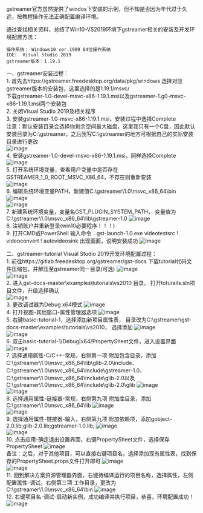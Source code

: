 gstreamer官方虽然提供了windos下安装的示例，但不知是否因为年代过于久远，按教程操作无法正确配置编译环境。  

通过查找相关资料，总结了Win10-VS2019环境下gstreamer相关的安装及开发环境配置方法：  

    操作系统： Windows10 ver.1909 64位操作系统  
    IDE:  Visual Studio 2019  
    gstreamer版本：1.19.1  

一、gstreamer安装过程：  
    1.  首先去https://gstreamer.freedesktop.org/data/pkg/windows 选择对应gstreamer版本的安装包，这里选择的是1.19.1/msvc/  
      下载gstreamer-1.0-devel-msvc-x86-1.19.1.msi以及gstreamer-1.g0-msvc-x86-1.19.1.msi两个安装包  
    2.  关闭Visual Studio 2019及相关程序  
    3.  安装gstreamer-1.0-msvc-x86-1.19.1.msi，安装过程中选择Complete  
        注意：默认安装目录会选择你剩余空间最大磁盘，这里我只有一个C盘，因此默认安装目录为C:\gstreamer，之后我写C:\gstreamer的地方可根据自己的实际安装目录进行更改  
    ![image](https://github.com/Elonaever/gstreamer-/blob/main/pictures/install-1.png)  
    4.  安装gstreamer-1.0-devel-msvc-x86-1.19.1.msi，同样选择Complete  
    ![image](https://github.com/Elonaever/gstreamer-/blob/main/pictures/install-2.png)  
    5.  打开系统环境变量，查看用户变量中是否存在GSTREAMER_1_0_ROOT_MSVC_X86_64，不存在则重新安装   
    ![image](https://github.com/Elonaever/gstreamer-/blob/main/pictures/install-3.png)  
    6.  编辑系统环境变量PATH，新建值C:\gstreamer\1.0\msvc_x86_64\bin  
    ![image](https://github.com/Elonaever/gstreamer-/blob/main/pictures/install-4.png)  
    ![image](https://github.com/Elonaever/gstreamer-/blob/main/pictures/install-5.png)  
    7.  新建系统环境变量，变量名GST_PLUGIN_SYSTEM_PATH， 变量值为C:\gstreamer\1.0\msvc_x86_64\lib\gstreamer-1.0
    ![image](https://github.com/Elonaever/gstreamer-/blob/main/pictures/install-6.png)  
    8.  注销账户并重新登录(win10必要程序！！！)  
    9.  打开CMD或PowerShell  输入命令：gst-launch-1.0.exe videotestsrc ! videoconvert ! autovideosink 出现画面，说明安装成功
    ![image](https://github.com/Elonaever/gstreamer-/blob/main/pictures/install-7.png)  
    
二、gstreamer-tutorial Visual Studio 2019开发环境配置过程：  
    1.  前往https://gitlab.freedesktop.org/gstreamer/gst-docs 下载tutorial代码文件压缩包，并解压至gstreamer同一目录(可选)
    ![image](https://github.com/Elonaever/gstreamer-/blob/main/pictures/install-8.png)  
    ![image](https://github.com/Elonaever/gstreamer-/blob/main/pictures/install-9.png)   
        2.  进入gst-docs-master\examples\tutorials\vs2010 目录， 打开toturails.sln项目文件，升级选择确认  
    ![image](https://github.com/Elonaever/gstreamer-/blob/main/pictures/install-10.png)   
    3.  更改调试器为Debug x64模式
    ![image](https://github.com/Elonaever/gstreamer-/blob/main/pictures/install-11.png)   
    4.  打开视图-其他窗口-属性管理器选项
    ![image](https://github.com/Elonaever/gstreamer-/blob/main/pictures/install-12.png)   
    5.  右键basic-tutorial-1，选择添加新项目属性表， 目录改为C:\gstreamer\gst-docs-master\examples\tutorials\vs2010， 选择添加
    ![image](https://github.com/Elonaever/gstreamer-/blob/main/pictures/install-13.png)   
    ![image](https://github.com/Elonaever/gstreamer-/blob/main/pictures/install-14.png)    
    6.  双击basic-tutorial-1/Debug|x64/PropertySheet文件，进入设置界面
    ![image](https://github.com/Elonaever/gstreamer-/blob/main/pictures/install-15.png)   
    7.  选择通用属性-C/C++-常规，右侧第一项 附加包含目录，添加C:\gstreamer\1.0\msvc_x86_64\lib\glib-2.0\include、
    C:\gstreamer\1.0\msvc_x86_64\include\gstreamer-1.0、C:\gstreamer\1.0\msvc_x86_64\include\glib-2.0以及C:\gstreamer\1.0\msvc_x86_64\include\glib-2.0\glib
    ![image](https://github.com/Elonaever/gstreamer-/blob/main/pictures/install-16.png)   
    ![image](https://github.com/Elonaever/gstreamer-/blob/main/pictures/install-17.png)    
    8.  选择通用属性-链接器-常规，右侧第九项 附加库目录，添加C:\gstreamer\1.0\msvc_x86_64\lib
    ![image](https://github.com/Elonaever/gstreamer-/blob/main/pictures/install-18.png)  
    ![image](https://github.com/Elonaever/gstreamer-/blob/main/pictures/install-19.png)  
    9.  选择通用属性-链接器-输入，右侧第九项 附加依赖项，添加gobject-2.0.lib;glib-2.0.lib;gstreamer-1.0.lib;
    ![image](https://github.com/Elonaever/gstreamer-/blob/main/pictures/install-20.png)    
    ![image](https://github.com/Elonaever/gstreamer-/blob/main/pictures/install-21.png)    
    10.  点击应用-确定退出设置界面，右键PropertySheet文件，选择保存PropertySheet
    ![image](https://github.com/Elonaever/gstreamer-/blob/main/pictures/install-22.png)    
    备注：之后，对于其他项目，可以直接右键项目名，选择添加现有属性表，找到保存的PropertySheet.props文件打开即可
    ![image](https://github.com/Elonaever/gstreamer-/blob/main/pictures/install-23.png)    
    ![image](https://github.com/Elonaever/gstreamer-/blob/main/pictures/install-24.png)    
    11.  回到解决方案资源管理器界面，右键待编译运行的项目名称，选择属性，左侧配置属性-调试，右侧第三项 工作目录，更改为C:\gstreamer\1.0\msvc_x86_64\bin
    ![image](https://github.com/Elonaever/gstreamer-/blob/main/pictures/install-25.png)  
    12.  右键项目名-调试-启动新实例，成功编译并执行项目，恭喜，环境配置成功！
    ![image](https://github.com/Elonaever/gstreamer-/blob/main/pictures/install-26.png)
    
